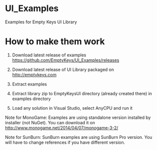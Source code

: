 UI_Examples
===========

Examples for Empty Keys UI Library

How to make them work
=====================

1) Download latest release of examples https://github.com/EmptyKeys/UI_Examples/releases

2) Download latest release of UI Library packaged on http://emptykeys.com

3) Extract examples

4) Extract library zip to EmptyKeysUI directory (already created there) in examples directory

5) Load any solution in Visual Studio, select AnyCPU and run it

Note for MonoGame: Examples are using standalone version installed by installer (not NuGet). You can download it on http://www.monogame.net/2014/04/07/monogame-3-2/

Note for SunBurn: SunBurn examples are using SunBurn Pro version. You will have to change references if you have different version.
